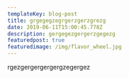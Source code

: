 ```yaml
---
templateKey: blog-post
title: grgegegzegrgerzgerzgrezg
date: 2019-06-11T15:00:45.778Z
description: gergegezgergerzgegezg
featuredpost: true
featuredimage: /img/flavor_wheel.jpg
---
```

rgezgergergergergzegergez
